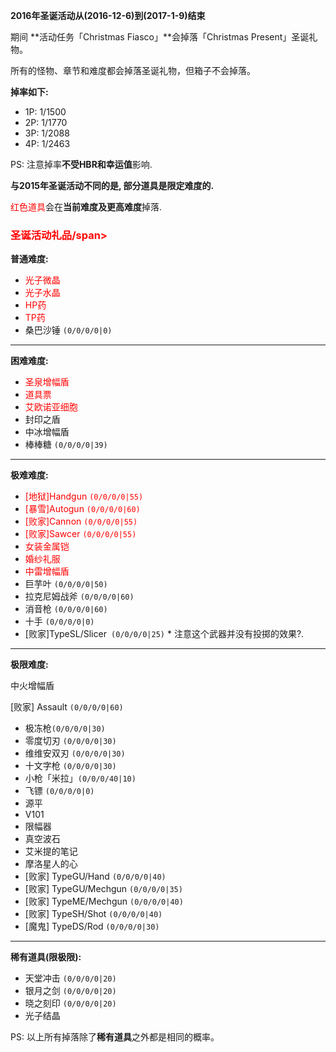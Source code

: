 **2016年圣诞活动从(2016-12-6)到(2017-1-9)结束**

期间 **活动任务「Christmas Fiasco」**会掉落「Christmas Present」圣诞礼物。

所有的怪物、章节和难度都会掉落圣诞礼物，但箱子不会掉落。

**掉率如下:**

- 1P: 1/1500
- 2P: 1/1770
- 3P: 1/2088
- 4P: 1/2463

PS: 注意掉率**不受HBR和幸运值**影响.

**与2015年圣诞活动不同的是, 部分道具是限定难度的.**

<span style="color:red">红色道具</span>会在**当前难度及更高难度**掉落.

### <span style="color:red">圣诞活动礼品/span>

**普通难度:**

- <span style="color:red">光子微晶</span>
- <span style="color:red">光子水晶</span>
- <span style="color:red">HP药</span>
- <span style="color:red">TP药</span>
- 桑巴沙锤 `(0/0/0/0|0)`

---

**困难难度:**

- <span style="color:red">圣泉增幅盾</span>
- <span style="color:red">道具票</span>
- <span style="color:red">艾欧诺亚细胞</span>
- 封印之盾
- 中冰增幅盾
- 棒棒糖 `(0/0/0/0|39)`

---

**极难难度:**

- <span style="color:red">[地狱]Handgun `(0/0/0/0|55)`</span>
- <span style="color:red">[暴雪]Autogun `(0/0/0/0|60)`</span>
- <span style="color:red">[败家]Cannon `(0/0/0/0|55)`</span>
- <span style="color:red">[败家]Sawcer `(0/0/0/0|55)`</span>
- <span style="color:red">女装金属铠</span>
- <span style="color:red">婚纱礼服</span>
- <span style="color:red">中雷增幅盾</span>
- 巨芋叶 `(0/0/0/0|50)`
- 拉克尼姆战斧 `(0/0/0/0|60)`
- 消音枪 `(0/0/0/0|60)`
- 十手 `(0/0/0/0|0)`
- [败家]TypeSL/Slicer` (0/0/0/0|25)` * 注意这个武器并没有投掷的效果?.

---

**极限难度:**

中火增幅盾

[败家] Assault `(0/0/0/0|60)`

- 极冻枪`(0/0/0/0|30)`
- 零度切刃 `(0/0/0/0|30)`
- 维维安双刃 `(0/0/0/0|30)`
- 十文字枪 `(0/0/0/0|30)`
- 小枪「米拉」`(0/0/0/40|10)`
- 飞镖 `(0/0/0/0|0)`
- 源平
- V101
- 限幅器
- 真空波石
- 艾米提的笔记
- 摩洛星人的心
- [败家]  TypeGU/Hand `(0/0/0/0|40)`
- [败家]  TypeGU/Mechgun `(0/0/0/0|35)`
- [败家]  TypeME/Mechgun `(0/0/0/0|40)`
- [败家]  TypeSH/Shot `(0/0/0/0|40)`
- [魔鬼]  TypeDS/Rod `(0/0/0/0|30)`

---

**稀有道具(限极限):**

- 天堂冲击 `(0/0/0/0|20)`
- 银月之剑 `(0/0/0/0|20)`
- 晓之刻印 `(0/0/0/0|20)`
- 光子结晶

PS: 以上所有掉落除了**稀有道具**之外都是相同的概率。